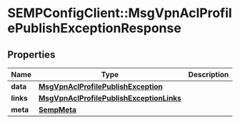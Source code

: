 # SEMPConfigClient::MsgVpnAclProfilePublishExceptionResponse

## Properties
Name | Type | Description | Notes
------------ | ------------- | ------------- | -------------
**data** | [**MsgVpnAclProfilePublishException**](MsgVpnAclProfilePublishException.md) |  | [optional] 
**links** | [**MsgVpnAclProfilePublishExceptionLinks**](MsgVpnAclProfilePublishExceptionLinks.md) |  | [optional] 
**meta** | [**SempMeta**](SempMeta.md) |  | 


